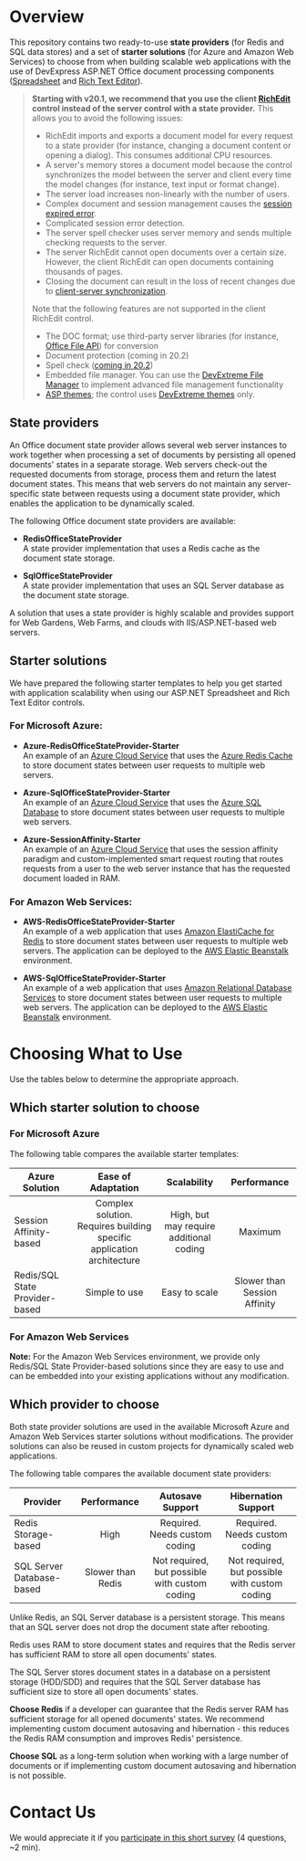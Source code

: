 ﻿# Overview

This repository contains two ready-to-use **state providers** (for Redis and SQL data stores) and a set of **starter solutions** (for Azure and Amazon Web Services) to choose from when building scalable web applications with the use of DevExpress ASP.NET Office document processing components ([Spreadsheet](https://documentation.devexpress.com/AspNet/16157/ASP-NET-WebForms-Controls/Spreadsheet) and [Rich Text Editor](https://documentation.devexpress.com/AspNet/17721/ASP-NET-WebForms-Controls/Rich-Text-Editor)).

> **Starting with v20.1, we recommend that you use the client [RichEdit]( https://docs.devexpress.com/AspNetCore/400373/rich-edit) control instead of the server control with a state provider.** This allows you to avoid the following issues:
> 
> * RichEdit imports and exports a document model for every request to a state provider (for instance, changing a document content or opening a dialog). This consumes additional CPU resources.
> * A server's memory stores a document model because the control synchronizes the model between the server and client every time the model changes (for instance, text input or format change).
> * The server load increases non-linearly with the number of users.
> * Complex document and session management causes the [session expired error]( https://docs.devexpress.com/AspNet/401519/common-concepts/office-document-management/your-session-has-expired-error).
> * Complicated session error detection.
> * The server spell checker uses server memory and sends multiple checking requests to the server.
> * The server RichEdit cannot open documents over a certain size. However, the client RichEdit can open documents containing thousands of pages.
> * Closing the document can result in the loss of recent changes due to [client-server synchronization]( https://docs.devexpress.com/AspNet/401911/aspnet-webforms-controls/rich-text-editor/concepts/client-server-synchronization).
> 
> Note that the following features are not supported in the client RichEdit control.
> 
> * The DOC format; use third-party server libraries (for instance, [Office File API]( https://docs.devexpress.com/OfficeFileAPI/17488/word-processing-document-api)) for conversion
> * Document protection (coming in 20.2)
> * Spell check ([coming in 20.2](https://supportcenter.devexpress.com/internal/ticket/details/T913302))
> * Embedded file manager. You can use the [DevExtreme File Manager](https://js.devexpress.com/Documentation/Guide/Widgets/FileManager/Getting_Started_with_File_Manager/) to implement advanced file management functionality
> * [ASP themes]( https://docs.devexpress.com/AspNet/6655/common-concepts/appearance-customization-theming/available-themes); the control uses [DevExtreme themes]( https://js.devexpress.com/DevExtreme/Guide/Themes_and_Styles/Predefined_Themes/) only.

## State providers

An Office document state provider allows several web server instances to work together when processing a set of documents by persisting all opened documents' states in a separate storage. Web servers check-out the requested documents from storage, process them and return the latest document states. This means that web servers do not maintain any server-specific state between requests using a document state provider, which enables the application to be dynamically scaled.

The following Office document state providers are available: 

* **RedisOfficeStateProvider**  
A state provider implementation that uses a Redis cache as the document state storage.

* **SqlOfficeStateProvider**  
A state provider implementation that uses an SQL Server database as the document state storage.


A solution that uses a state provider is highly scalable and provides support for Web Gardens, Web Farms, and clouds with IIS/ASP.NET-based web servers.

## Starter solutions

We have prepared the following starter templates to help you get started with application scalability when using our ASP.NET Spreadsheet and Rich Text Editor controls.

### For Microsoft Azure:

* **Azure-RedisOfficeStateProvider-Starter**  
An example of an [Azure Cloud Service](https://docs.microsoft.com/en-us/azure/cloud-services/cloud-services-choose-me) that uses the [Azure Redis Cache](https://docs.microsoft.com/en-us/azure/redis-cache/) to store document states between user requests to multiple web servers.

* **Azure-SqlOfficeStateProvider-Starter**  
An example of an [Azure Cloud Service](https://docs.microsoft.com/en-us/azure/cloud-services/cloud-services-choose-me) that uses the [Azure SQL Database](https://docs.microsoft.com/en-us/azure/sql-database/) to store document states between user requests to multiple web servers.

* **Azure-SessionAffinity-Starter**  
An example of an [Azure Cloud Service](https://docs.microsoft.com/en-us/azure/cloud-services/cloud-services-choose-me) that uses the session affinity paradigm and custom-implemented smart request routing that routes requests from a user to the web server instance that has the requested document loaded in RAM.

### For Amazon Web Services:

* **AWS-RedisOfficeStateProvider-Starter**  
An example of a web application that uses [Amazon ElastiCache for Redis](https://aws.amazon.com/redis/) to store document states between user requests to multiple web servers. The application can be deployed to the [AWS Elastic Beanstalk](https://aws.amazon.com/elasticbeanstalk/) environment.

* **AWS-SqlOfficeStateProvider-Starter**  
An example of a web application that uses [Amazon Relational Database Services](https://aws.amazon.com/rds/) to store document states between user requests to multiple web servers. The application can be deployed to the [AWS Elastic Beanstalk](https://aws.amazon.com/elasticbeanstalk/) environment.

# Choosing What to Use

Use the tables below to determine the appropriate approach.

## Which starter solution to choose

### For Microsoft Azure

The following table compares the available starter templates:

| Azure Solution| Ease of Adaptation | Scalability  | Performance |
| --- |:---:|:---:|:---:|
| Session Affinity-based | Complex solution. Requires building specific application architecture | High, but may require additional coding | Maximum |
| Redis/SQL State Provider-based | Simple to use | Easy to scale | Slower than Session Affinity |


### For Amazon Web Services

**Note:** For the Amazon Web Services environment, we provide only Redis/SQL State Provider-based solutions since they are easy to use and can be embedded into your existing applications without any modification.

## Which provider to choose

Both state provider solutions are used in the available Microsoft Azure and Amazon Web Services starter solutions without modifications. The provider solutions can also be reused in custom projects for dynamically scaled web applications.

The following table compares the available document state providers:

| Provider | Performance | Autosave Support | Hibernation Support |
| --- |:---:|:---:|:---:|
| Redis Storage-based | High | Required. Needs custom coding | Required. Needs custom coding | 
| SQL Server Database-based | Slower than Redis | Not required, but possible with custom coding | Not required, but possible with custom coding |

Unlike Redis, an SQL Server database is a persistent storage. This means that an SQL server does not drop the document state after rebooting.

Redis uses RAM to store document states and requires that the Redis server has sufficient RAM to store all open documents' states.

The SQL Server stores document states in a database on a persistent storage (HDD/SDD) and requires that the SQL Server database has sufficient size to store all open documents' states.

**Choose Redis** if a developer can guarantee that the Redis server RAM has sufficient storage for all opened documents’ states. We recommend implementing custom document autosaving and hibernation - this reduces the Redis RAM consumption and improves Redis' persistence.

**Choose SQL** as a long-term solution when working with a large number of documents or if implementing custom document autosaving and hibernation is not possible.

# Contact Us
We would appreciate it if you [participate in this short survey](https://docs.google.com/forms/d/e/1FAIpQLSeRlfTWhrRfHei8LgNPgC-Ol9dT9sX773_Pmo8-X-XRfQpSww/viewform) (4 questions, ~2 min).
